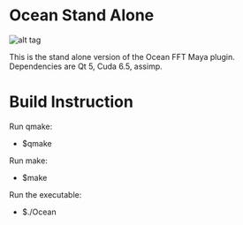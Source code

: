 Ocean Stand Alone
=================

![alt tag](https://raw.github.com/TobyGilbert/Ocean_Surface/master/images/OceanStandAlone.png)

This is the stand alone version of the Ocean FFT Maya plugin. Dependencies are Qt 5, Cuda 6.5, assimp.

Build Instruction
=================

Run qmake:

- $qmake

Run make:

- $make

Run the executable:

- $./Ocean




